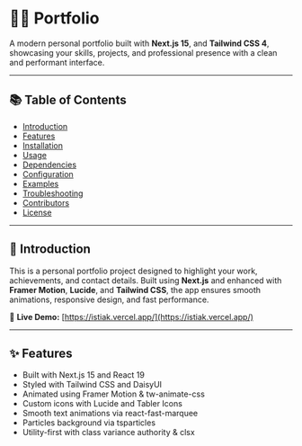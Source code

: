 # 🧑‍💻 Portfolio

A modern personal portfolio built with **Next.js 15**, and **Tailwind CSS 4**, showcasing your skills, projects, and professional presence with a clean and performant interface.

---

## 📚 Table of Contents

* [Introduction](#introduction)
* [Features](#features)
* [Installation](#installation)
* [Usage](#usage)
* [Dependencies](#dependencies)
* [Configuration](#configuration)
* [Examples](#examples)
* [Troubleshooting](#troubleshooting)
* [Contributors](#contributors)
* [License](#license)

---

## 🚀 Introduction

This is a personal portfolio project designed to highlight your work, achievements, and contact details. Built using **Next.js** and enhanced with **Framer Motion**, **Lucide**, and **Tailwind CSS**, the app ensures smooth animations, responsive design, and fast performance.

🔗 **Live Demo:** [https://istiak.vercel.app/](https://istiak.vercel.app/)

---

## ✨ Features

* Built with Next.js 15 and React 19
* Styled with Tailwind CSS and DaisyUI
* Animated using Framer Motion & tw-animate-css
* Custom icons with Lucide and Tabler Icons
* Smooth text animations via react-fast-marquee
* Particles background via tsparticles
* Utility-first with class variance authority & clsx